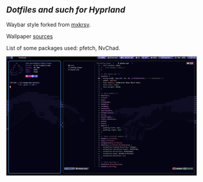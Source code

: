 ## _Dotfiles and such for Hyprland_ ##

Waybar style forked from [mxkrsv](https://github.com/mxkrsv/dotfiles-old/tree/master/.config/waybar).

Wallpaper [sources](https://raw.githubusercontent.com/Jan-Aarela/.dotfiles/refs/heads/main/images/hyprland-desktop.png)

List of some packages used: pfetch, NvChad.

![alt_text](https://raw.githubusercontent.com/Jan-Aarela/.dotfiles/refs/heads/main/images/20250321_07h21m18s_grim.png)
